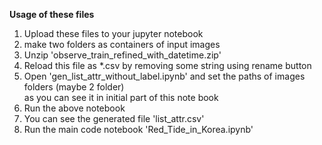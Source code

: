 <b>Usage of these files</b>

1. Upload these files to your jupyter notebook
2. make two folders as containers of input images 
3. Unzip 'observe_train_refined_with_datetime.zip'
4. Reload this file as *.csv by removing some string using rename button
5. Open 'gen_list_attr_without_label.ipynb' and set the paths of images folders (maybe 2 folder)   
as you can see it in initial part of this note book
6. Run the above notebook
7. You can see the generated file 'list_attr.csv'
8. Run the main code notebook 'Red_Tide_in_Korea.ipynb'
